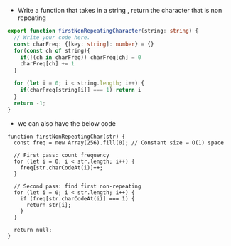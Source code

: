 - Write a function that takes in a string , return the character that is non repeating

```ts
export function firstNonRepeatingCharacter(string: string) {
  // Write your code here.
  const charFreq: {[key: string]: number} = {}
  for(const ch of string){
    if(!(ch in charFreq)) charFreq[ch] = 0
    charFreq[ch] += 1
  }

  for (let i = 0; i < string.length; i++) {
    if(charFreq[string[i]] === 1) return i
  }
  return -1;
}
```

- we can also have the below code
```
function firstNonRepeatingChar(str) {
  const freq = new Array(256).fill(0); // Constant size → O(1) space

  // First pass: count frequency
  for (let i = 0; i < str.length; i++) {
    freq[str.charCodeAt(i)]++;
  }

  // Second pass: find first non-repeating
  for (let i = 0; i < str.length; i++) {
    if (freq[str.charCodeAt(i)] === 1) {
      return str[i];
    }
  }

  return null;
}

```
